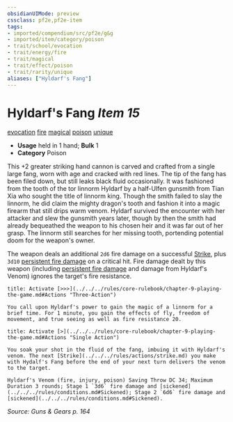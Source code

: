 ```yaml
---
obsidianUIMode: preview
cssclass: pf2e,pf2e-item
tags:
- imported/compendium/src/pf2e/g&g
- imported/item/category/poison
- trait/school/evocation
- trait/energy/fire
- trait/magical
- trait/effect/poison
- trait/rarity/unique
aliases: ["Hyldarf's Fang"]
---
```

# Hyldarf's Fang *Item 15*  
[evocation](evocation.md)  [fire](fire.md)  [magical](magical.md)  [poison](rules/traits/poison.md)  [unique](unique.md)  

- **Usage** held in 1 hand; **Bulk** 1
- **Category** Poison

This +2 greater striking hand cannon is carved and crafted from a single large fang, worn with age and cracked with red lines. The tip of the fang has been filed down, but still leaks black fluid occasionally. It was fashioned from the tooth of the tor linnorm Hyldarf by a half-Ulfen gunsmith from Tian Xia who sought the title of linnorm king. Though the smith failed to slay the linnorm, he did claim the mighty dragon's tooth and fashion it into a magic firearm that still drips warm venom. Hyldarf survived the encounter with her attacker and slew the gunsmith years later, though by then the smith had already bequeathed the weapon to his chosen heir and it was far out of her grasp. The linnorm still searches for her missing tooth, portending potential doom for the weapon's owner.

The weapon deals an additional `2d6` fire damage on a successful [Strike](strike.md), plus `3d10` [persistent fire damage](conditions.md#Persistent%20Damage) on a critical hit. Fire damage dealt by this weapon (including [persistent fire damage](conditions.md#Persistent%20Damage) and damage from Hyldarf's Venom) ignores the target's fire resistance.

```ad-embed-ability
title: Activate [>>>](../../../rules/core-rulebook/chapter-9-playing-the-game.md#Actions "Three-Action")

You call upon Hyldarf's power to gain the magic of a linnorm for a brief time. For 1 minute, you gain the effects of fly, freedom of movement, and true seeing as well as fire resistance 20.
```

```ad-embed-ability
title: Activate [>](../../../rules/core-rulebook/chapter-9-playing-the-game.md#Actions "Single Action")

You soak your shot in the fluid of the fang, imbuing it with Hyldarf's venom. The next [Strike](../../../rules/actions/strike.md) you make with Hydalf's Fang before the end of your next turn delivers the venom to the target.

Hyldarf's Venom (fire, injury, poison) Saving Throw DC 34; Maximum Duration 3 rounds; Stage 1 `3d6` fire damage and [sickened](../../../rules/conditions.md#Sickened); Stage 2 `6d6` fire damage and [sickened](../../../rules/conditions.md#Sickened).
```

*Source: Guns & Gears p. 164*
